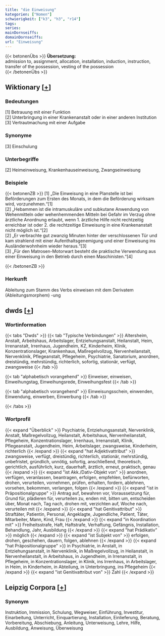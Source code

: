 ```yaml
---
title: "die Einweisung"
kategorien: ["Nomen"]
schwierigkeit: ["k3", "h3", "r14"]
tags:
series:
mainDornseiffs:
domainDornseiffs:
url: "Einweisung"
---
```


{{< betonenÜbs >}}
**Übersetzung:**  
admission to, assignment, allocation, installation, induction, instruction, transfer of the possession, vesting of the possession  
{{< /betonenÜbs >}}

## Wiktionary [[+](https://de.wiktionary.org/wiki/Einweisung)]

### Bedeutungen
[1] Betrauung mit einer Funktion  
[2] Unterbringung in einer Krankenanstalt oder in einer anderen Institution  
[3] Vertrautmachung mit einer Aufgabe  

### Synonyme
[3] Einschulung  

### Unterbegriffe
[2] Heimeinweisung, Krankenhauseinweisung, Zwangseinweisung  

### Beispiele
{{< betonenZB >}}
[1] „Die Einweisung in eine Planstelle ist bei Beförderungen zum Ersten des Monats, in dem die Beförderung wirksam wird, vorzunehmen.“[1]  
[2] „Hebammen ist die intramuskuläre und subkutane Anwendung von Wehenmitteln oder wehenhemmenden Mitteln bei Gefahr im Verzug ohne ärztliche Anordnung erlaubt, wenn 1. ärztliche Hilfe nicht rechtzeitig erreichbar ist oder 2. die rechtzeitige Einweisung in eine Krankenanstalt nicht möglich ist.“[2]  
[2] „Er verbrachte gut zwanzig Minuten hinter der verschlossenen Tür und kam strahlend mit einer Aufenthaltsgenemigung und einer Einweisung ins Ausländerwohnheim wieder heraus.“[3]  
[3] „Für den Matrosen-Motorwart besteht die praktische Verwendung aus einer Einweisung in den Betrieb durch einen Maschinisten.“[4]  

{{< /betonenZB >}}
### Herkunft
Ableitung zum Stamm des Verbs einweisen mit dem Derivatem (Ableitungsmorphem) -ung  



## dwds [[+](https://www.dwds.de/wb/Einweisung)]

### Wortinformation
{{< tabs "Dwds" >}}
{{< tab "Typische Verbindungen" >}}
Altersheim, Anstalt, Arbeitshaus, Arbeitslager, Entziehungsanstalt, Heilanstalt, Heim, Irrenanstalt, Irrenhaus, Jugendheim, KZ, Kinderheim, Klinik, Konzentrationslager, Krankenhaus, Maßregelvollzug, Nervenheilanstalt, Nervenklinik, Pflegeanstalt, Pflegeheim, Psychiatrie, Sanatorium, anordnen, dreistündig, mehrstündig, richterlich, sofortig, stationär, verfügt, zwangsweise
{{< /tab >}}

{{< tab "alphabetisch vorangehend" >}}
Einweiser, einweisen, Einweihungstag, Einweihungsrede, Einweihungsfest
{{< /tab >}}

{{< tab "alphabetisch vorangehend" >}}
Einweisungsschein, einwenden, Einwendung, einwerben, Einwerbung
{{< /tab >}}

{{< /tabs >}}

### Wortprofil
{{< expand "Überblick" >}} Psychiatrie, Entziehungsanstalt, Nervenklinik, Anstalt, Maßregelvollzug, Heilanstalt, Arbeitshaus, Nervenheilanstalt, Pflegeheim, Konzentrationslager, Irrenhaus, Irrenanstalt, Klinik, Pflegeanstalt, Jugendheim, Heim, Arbeitslager, zwangsweise, Kinderheim, richterlich {{< /expand >}}
{{< expand "hat Adjektivattribut" >}} zwangsweise, verfügt, dreistündig, richterlich, stationär, mehrstündig, unbefristet, gründlich, unnötig, sofortig, anschließend, theoretisch, gerichtlich, ausführlich, kurz, dauerhaft, ärztlich, erneut, praktisch, genau {{< /expand >}}
{{< expand "ist Akk./Dativ-Objekt von" >}} anordnen, verfügen, veranlassen, beantragen, erfolgen, empfehlen, befürworten, drohen, verurteilen, vornehmen, prüfen, erhalten, fordern, ablehnen, vorsehen, bekommen, verlangen, folgen {{< /expand >}}
{{< expand "ist in Präpositionalgruppe" >}} Antrag auf, bewahren vor, Voraussetzung für, Grund für, plädieren für, verurteilen zu, enden mit, bitten um, entscheiden über, Monat nach, Tag nach, drohen mit, verzichten auf, Woche nach, verurteilen mit {{< /expand >}}
{{< expand "hat Genitivattribut" >}} Straftäter, Patientin, Personal, Angeklagte, Jugendliche, Patient, Täter, Mitarbeiter, Mann, Kind, Frau {{< /expand >}}
{{< expand "in Koordination mit" >}} Freiheitsstrafe, Haft, Haftstrafe, Verhaftung, Gefängnis, Installation, Behandlung, Jahr, Ausbildung {{< /expand >}}
{{< expand "hat Prädikativ" >}} möglich {{< /expand >}}
{{< expand "ist Subjekt von" >}} erfolgen, drohen, geschehen, dauern, folgen, ablehnen {{< /expand >}}
{{< expand "hat Präpositionalgruppe" >}} in Psychiatrie, in Anstalt, in Entziehungsanstalt, in Nervenklinik, in Maßregelvollzug, in Heilanstalt, in Nervenheilanstalt, in Arbeitshaus, in Jugendheim, in Irrenanstalt, in Pflegeheim, in Konzentrationslager, in Klinik, ins Irrenhaus, in Arbeitslager, in Heim, in Kinderheim, in Abteilung, in Unterbringung, ins Pflegeheim {{< /expand >}}
{{< expand "ist Genitivattribut von" >}} Zahl {{< /expand >}}

## Leipzig Corpora [[+](https://corpora.uni-leipzig.de/en/res?word=Einweisung&corpusId=deu_newscrawl-public_2018)]


### Synonym
Instruktion, Immission, Schulung, Wegweiser, Einführung, Investitur, Einarbeitung, Unterricht, Einquartierung, Installation, Einlieferung, Beratung, Vorbereitung, Abschiebung, Anleitung, Unterweisung, Lehre, Hilfe, Ausbildung, Anweisung, Überweisung

